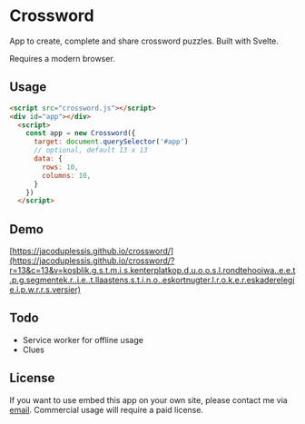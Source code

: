 # Crossword

App to create, complete and share crossword puzzles. Built with Svelte.

Requires a modern browser.

## Usage

```html
<script src="crossword.js"></script>
<div id="app"></div>
  <script>
    const app = new Crossword({
      target: document.querySelector('#app')
      // optional, default 13 x 13
      data: {
        rows: 10, 
        columns: 10,
      }
    })
  </script>
```

## Demo

[https://jacoduplessis.github.io/crossword/](https://jacoduplessis.github.io/crossword/?r=13&c=13&v=kosblik.g.s.t.m.i.s.kenterplatkop.d.u.o.o.s.l.rondtehooiwa..e.e.t.p.g.segmentek.r..i.e..t.llaastens.s.t.i.n.o..eskortnugter.l.r.o.k.e.r.eskaderelegie.i.p.w.r.r.s.versier)

## Todo

- Service worker for offline usage
- Clues

## License

If you want to use embed this app on your own site, 
please contact me via [email](mailto:jaco@jacoduplessis.co.za). 
Commercial usage will require a paid license.

 